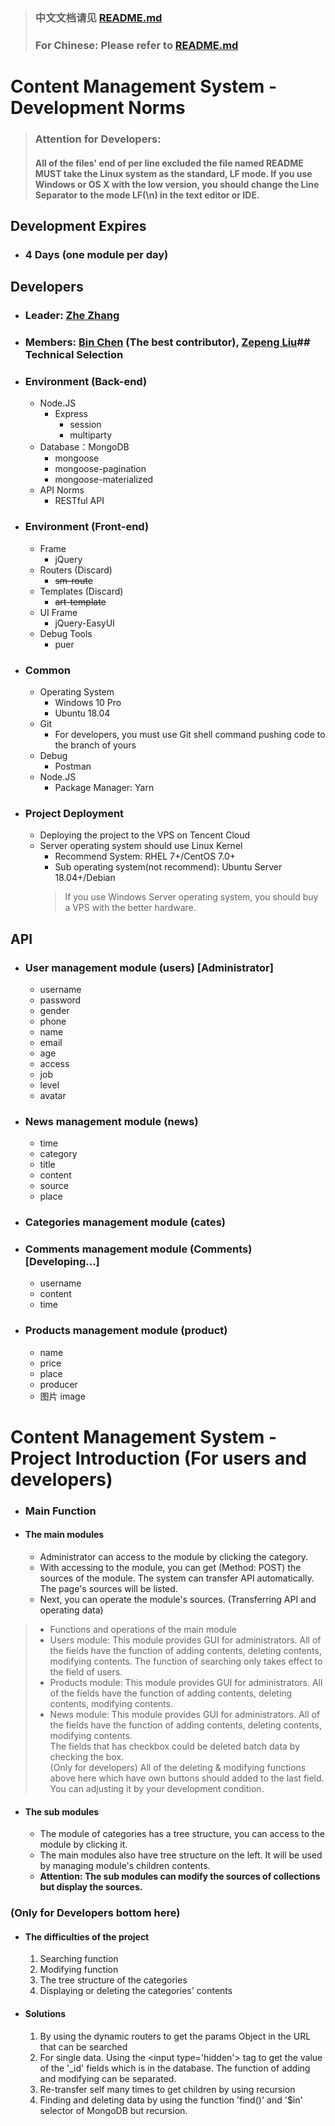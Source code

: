 ﻿> ### 中文文档请见 [README.md](https://gitee.com/TDoraX/CMS/blob/master/README.md)
> ### For Chinese: Please refer to [README.md](https://gitee.com/TDoraX/CMS/blob/master/README.md)

# Content Management System - Development Norms

> ### Attention for Developers:
> #### All of the files' end of per line excluded the file named README **MUST** take the Linux system as the standard, LF mode. If you use Windows or OS X with the low version, you should change the Line Separator to the mode LF(\n) in the text editor or IDE.

## Development Expires
- ### 4 Days (one module per day)

## Developers
- ### Leader: [Zhe Zhang](https://github.com/TDoraX)
- ### Members: [Bin Chen](https://github.com/wza62692371) (The best contributor), [Zepeng Liu](https://gitee.com/liuzepeng0814)## Technical Selection
- ### Environment (Back-end)
  - Node.JS
    - Express
      - session
      - multiparty
  - Database：MongoDB
    - mongoose
    - mongoose-pagination
    - mongoose-materialized
  - API Norms
    - RESTful API

- ### Environment (Front-end)
  - Frame
    - jQuery
  - Routers (Discard)
    - ~~sm-route~~
  - Templates (Discard)
    - ~~art-template~~
  - UI Frame
    - jQuery-EasyUI
  - Debug Tools
    - puer
    
- ### Common 
  - Operating System
    - Windows 10 Pro
    - Ubuntu 18.04
  - Git
    - For developers, you must use Git shell command pushing code to the branch of yours
  - Debug
    - Postman
  - Node.JS
    - Package Manager: Yarn
    
- ### Project Deployment
  - Deploying the project to the VPS on Tencent Cloud
  - Server operating system should use Linux Kernel
    - Recommend System: RHEL 7+/CentOS 7.0+
    - Sub operating system(not recommend): Ubuntu Server 18.04+/Debian
    > If you use Windows Server operating system, you should buy a VPS with the better hardware.
## API
- ### User management module (users) [Administrator]
  - username
  - password
  - gender
  - phone
  - name
  - email
  - age
  - access
  - job
  - level
  - avatar


- ### News management module (news)
  - time
  - category
  - title
  - content
  - source
  - place


- ### Categories management module (cates)

- ### Comments management module (Comments) [Developing...]
  - username
  - content
  - time

- ### Products management module (product)
  -  name
  -  price
  -  place
  -  producer
  - 图片 image

# Content Management System - Project Introduction (For users and developers)

- ### Main Function
- #### The main modules
  - Administrator can access to the module by clicking the category.
  - With accessing to the module, you can get (Method: POST) the sources of the module. The system can transfer API automatically. The page's sources will be listed.
  - Next, you can operate the module's sources. (Transferring API and operating data)
 > - Functions and operations of the main module
 >  - Users module: This module provides GUI for administrators. All of the fields have the function of adding contents, deleting contents, modifying contents. The function of searching only takes effect to the field of users.
 >  - Products module: This module provides GUI for administrators. All of the fields have the function of adding contents, deleting contents, modifying contents.
 >  - News module: This module provides GUI for administrators. All of the fields have the function of adding contents, deleting contents, modifying contents.<br/>
 > The fields that has checkbox could be deleted batch data by checking the box.<br/>
 > (Only for developers) All of the deleting & modifying functions above here which have own buttons should added to the last field. You can adjusting it by your development condition.
 
 - #### The sub modules
   - The module of categories has a tree structure, you can access to the module by clicking it. 
   - The main modules also have tree structure on the left. It will be used by managing module's children contents.
   - **Attention: The sub modules can modify the sources of collections but display the sources.**
   
 
### (Only for Developers bottom here)
- #### The difficulties of the project
  1. Searching function
  2. Modifying function
  3. The tree structure of the categories
  4. Displaying or deleting the categories' contents
  
- #### Solutions
  1. By using the dynamic routers to get the params Object in the URL that can be searched 
  2. For single data. Using the \<input type='hidden'\> tag to get the value of the '_id' fields which is in the database. The function of adding and modifying can be separated.
  3. Re-transfer self many times to get children by using recursion
  4. Finding and deleting data by using the function 'find()' and '$in' selector of MongoDB but recursion.



